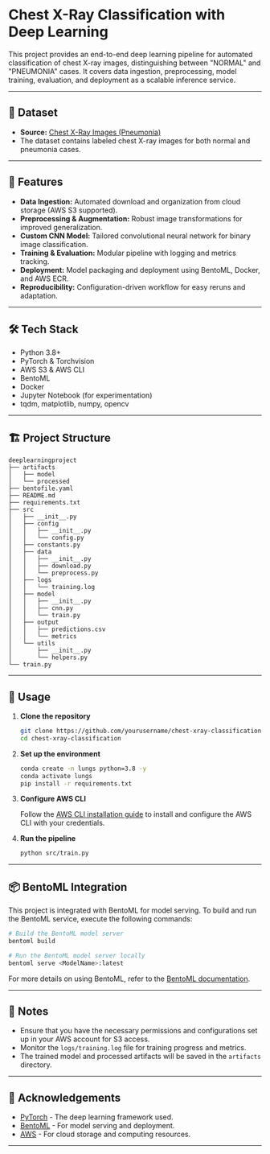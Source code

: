 # Chest X-Ray Classification with Deep Learning

This project provides an end-to-end deep learning pipeline for automated classification of chest X-ray images, distinguishing between "NORMAL" and "PNEUMONIA" cases. It covers data ingestion, preprocessing, model training, evaluation, and deployment as a scalable inference service.

---

## 📂 Dataset

- **Source:** [Chest X-Ray Images (Pneumonia)](https://drive.google.com/file/d/1pfIAlurfeqFTbirUZ5v_vapIoGPgRiXY/view?usp=sharing)
- The dataset contains labeled chest X-ray images for both normal and pneumonia cases.

---

## 🚀 Features

- **Data Ingestion:** Automated download and organization from cloud storage (AWS S3 supported).
- **Preprocessing & Augmentation:** Robust image transformations for improved generalization.
- **Custom CNN Model:** Tailored convolutional neural network for binary image classification.
- **Training & Evaluation:** Modular pipeline with logging and metrics tracking.
- **Deployment:** Model packaging and deployment using BentoML, Docker, and AWS ECR.
- **Reproducibility:** Configuration-driven workflow for easy reruns and adaptation.

---

## 🛠️ Tech Stack

- Python 3.8+
- PyTorch & Torchvision
- AWS S3 & AWS CLI
- BentoML
- Docker
- Jupyter Notebook (for experimentation)
- tqdm, matplotlib, numpy, opencv

---

## 🏗️ Project Structure

```
deeplearningproject
├── artifacts
│   ├── model
│   └── processed
├── bentofile.yaml
├── README.md
├── requirements.txt
├── src
│   ├── __init__.py
│   ├── config
│   │   ├── __init__.py
│   │   └── config.py
│   ├── constants.py
│   ├── data
│   │   ├── __init__.py
│   │   ├── download.py
│   │   └── preprocess.py
│   ├── logs
│   │   └── training.log
│   ├── model
│   │   ├── __init__.py
│   │   ├── cnn.py
│   │   └── train.py
│   ├── output
│   │   ├── predictions.csv
│   │   └── metrics
│   └── utils
│       ├── __init__.py
│       └── helpers.py
└── train.py
```

---

## 📖 Usage

1. **Clone the repository**

   ```bash
   git clone https://github.com/yourusername/chest-xray-classification.git
   cd chest-xray-classification
   ```

2. **Set up the environment**

   ```bash
   conda create -n lungs python=3.8 -y
   conda activate lungs
   pip install -r requirements.txt
   ```

3. **Configure AWS CLI**

   Follow the [AWS CLI installation guide](https://docs.aws.amazon.com/cli/latest/userguide/getting-started-install.html) to install and configure the AWS CLI with your credentials.

4. **Run the pipeline**

   ```bash
   python src/train.py
   ```

---

## 📦 BentoML Integration

This project is integrated with BentoML for model serving. To build and run the BentoML service, execute the following commands:

```bash
# Build the BentoML model server
bentoml build

# Run the BentoML model server locally
bentoml serve <ModelName>:latest
```

For more details on using BentoML, refer to the [BentoML documentation](https://docs.bentoml.org/en/latest/).

---

## 📝 Notes

- Ensure that you have the necessary permissions and configurations set up in your AWS account for S3 access.
- Monitor the `logs/training.log` file for training progress and metrics.
- The trained model and processed artifacts will be saved in the `artifacts` directory.

---

## 🔄 Acknowledgements

- [PyTorch](https://pytorch.org/) - The deep learning framework used.
- [BentoML](https://docs.bentoml.org/en/latest/) - For model serving and deployment.
- [AWS](https://aws.amazon.com/) - For cloud storage and computing resources.

---
